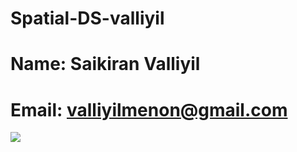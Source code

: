 # Spatial-DS-valliyil
# Name: Saikiran Valliyil
# Email: valliyilmenon@gmail.com
![](https://avatars1.githubusercontent.com/u/25236341?v=3&u=5175e0bffbeae46bc43accd35ac4e3d320cc4ac9&s=250)
